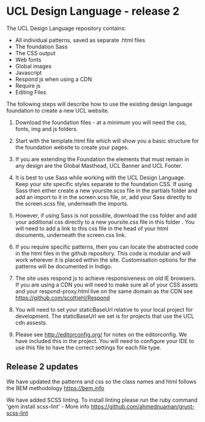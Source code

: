 # UCL Design Language - release 2

The UCL Design Language repository contains:

* All individual patterns, saved as separate .html files
* The foundation Sass
* The CSS output
* Web fonts 
* Global images
* Javascript
* Respond js when using a CDN
* Require js
* Editing Files

The following steps will describe how to use the existing design language foundation to create a new UCL website.

1. Download the foundation files - at a minimum you will need the css, fonts, img and js folders.

2. Start with the template.html file which will show you a basic structure for the foundation website to create your pages.

3. If you are extending the Foundation the elements that must remain in any design are the Global Masthead, UCL Banner and UCL Footer.

4. It is best to use Sass while working with the UCL Design Language. Keep your site specific styles separate to the foundation CSS. If using Sass then either create a new yoursite.scss file in the partials folder and add an import to it in the screen.scss file, or, add your Sass directly to the screen.scss file, underneath the imports.

5. However, if using Sass is not possible, download the css folder and add your additional css directly to a new yoursite.css file in this folder . You will need to add a link to this css file in the head of your html documents, underneath the screen.css link.

6. If you require specific patterns, then you can locate the abstracted code in the html files in the github repository. This code is modular and will work wherever it is placed within the site. Customisation options for the patterns will be documented in Indigo.

7. The site uses respond js to achieve responsiveness on old IE browsers. If you are using a CDN you will need to make sure all of your CSS assets and your respond-proxy.html live on the same domain as the CDN see https://github.com/scottjehl/Respond

8. You will need to set your staticBaseUrl relative to your local project for development. The staticBaseUrl we set is for projects that use the UCL cdn assests.

9. Please see http://editorconfig.org/ for notes on the editorconfig. We have included this in the project. You will need to configure your IDE to use this file to have the correct settings for each file type.


Release 2 updates
------------------
We have updated the patterns and css so the class names and html follows the BEM methodology https://bem.info

We have added SCSS linting. To install linting please run the ruby command 
'gem install scss-lint' - More info https://github.com/ahmednuaman/grunt-scss-lint
